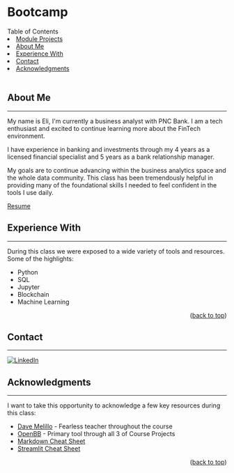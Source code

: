 # Bootcamp

<a name="readme-top"></a>
<!-- TABLE OF CONTENTS -->

  <summary>Table of Contents</summary>
    <li><a href="/module_projects/">Module Projects</a></li>
    <li><a href="#about-me">About Me</a></li>
    <li><a href="#built-with">Experience With</a></li>
    <li><a href="#contact">Contact</a></li>
    <li><a href="#acknowledgments">Acknowledgments</a></li>

<br>

## About Me
---
My name is Eli, I'm currently a business analyst with PNC Bank.  I am a tech enthusiast and excited to continue learning more about the FinTech environment.

I have experience in banking and investments through my 4 years as a licensed financial specialist and 5 years as a bank relationship manager.

My goals are to continue advancing within the business analytics space and the whole data community.  This class has been tremendously helpful in providing many of the foundational skills I needed to feel confident in the tools I use daily.

<a href="https://epiccoding.github.io">Resume</a>

## Experience With
---
During this class we were exposed to a wide variety of tools and resources.  Some of the highlights:

* Python
* SQL
* Jupyter
* Blockchain
* Machine Learning


<p align="right">(<a href="#readme-top">back to top</a>)</p>



<!-- CONTACT -->
## Contact
---
 [![LinkedIn](https://img.icons8.com/?size=48&id=13930&format=png)](https://www.linkedin.com/in/elipickhart/) 




<!-- ACKNOWLEDGMENTS -->
## Acknowledgments
---
I want to take this opportunity to acknowledge a few key resources during this class:

* [Dave Melillo](https://www.linkedin.com/in/davemelillojr/) - Fearless teacher throughout the course
* [OpenBB](https://www.openbb.co/) - Primary tool through all 3 of Course Projects
* [Markdown Cheat Sheet](https://www.markdownguide.org/cheat-sheet)
* [Streamlit Cheat Sheet](https://daniellewisdl-streamlit-cheat-sheet-app-ytm9sg.streamlit.app/)

<p align="right">(<a href="#readme-top">back to top</a>)</p>